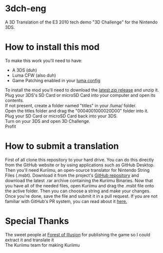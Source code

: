 # 3dch-eng
A 3D Translation of the E3 2010 tech demo "3D Challenge" for the Nintendo 3DS.

# How to install this mod
To make this work you'll need to have:<br/>
- A 3DS (duh)<br/>
- Luma CFW (also duh)<br/>
- Game Patching enabled in your [luma config](https://github.com/LumaTeam/Luma3DS/wiki/Optional-features)<br/>

To install the mod you'll need to download the [latest zip release](https://github.com/matthew-5pl/3dch-eng/releases/latest) and unzip it.<br/>
Plug your 3DS's SD Card or microSD Card into your computer and open its contents.<br/>
If not present, create a folder named "titles" in your /luma/ folder.<br/>
Open the titles folder and drag the "0004001000020D00" folder into it.<br/>
Plug your SD Card or microSD Card back into your 3DS.<br/> 
Turn on your 3DS and open 3D Challenge.<br/>
Profit

# How to submit a translation
First of all clone this repository to your hard drive. 
You can do this directly from the GitHub website 
or by using applications such as GitHub Desktop.
Then you'll need Kuriimu, an open-source translator
for Nintendo String Files (.msbt). Download it from the project's [GitHub repository](https://github.com/IcySon55/Kuriimu/releases)
and download the latest .rar archive containing the Kuriimu Binaries.
Now that you have all of the needed files, open Kuriimu and drag the .msbt
file onto the active folder. Then you can choose a string and make your changes.
Once you're done, save the file and submit it in a pull request. If you are not
familiar with GitHub's PR system, you can read about it [here.](https://docs.github.com/en/free-pro-team@latest/github/collaborating-with-issues-and-pull-requests/creating-a-pull-request)

# Special Thanks

The sweet people at [Forest of Illusion](https://twitter.com/forestillusion) for publishing the game so I could extract it and translate it <br/>
The Kuriimu team for making Kuriimu
